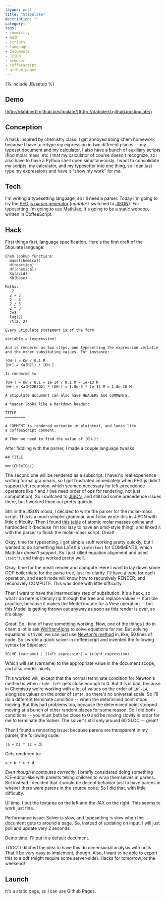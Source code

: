 ```yaml
---
layout: post
title: "Stipulate"
description: ""
category: 
tags:
- chemistry
- math
- scripts
- languages
- documents
- JISON
- browser
- coffeescript
- github_pages
---
```

{% include JB/setup %}

## Demo
[http://dabbler0.github.io/stipulate/](http://dabbler0.github.io/stipulate/)

## Conception
  A hack inspired by chemistry class. I get annoyed doing chem homework because I have to retype my expression in two different places -- my typeset document and my calculator. I also have a bunch of auxiliary scripts (find molar mass, etc.) that my calculator of course doesn't recognize, so I also have to have a Python shell open simultaneously. I want to consolidate my scripts, my calculator, and my typesetter into one thing, so I can just type my expressions and have it "show my work" for me.
<!--more-->

## Tech
  I'm writing a typesetting language, so I'll need a parser. Today I'm going to try the [PEG.js parser generator][pegjs] (*update*: I switched to [JISON]). For typesetting I'm going to use [MathJax][mathjax].  It's going to be a static webapp, written in CoffeeScript.

## Hack
  First things first, language specification. Here's the first draft of the Stipulate language:
```
Chem lookup functions:
  mass(chemical)
  H(reaction)
  Hf(chemical)
  Ka(acid)
  Kb(base)

Maths:
  -2
  2 + 3
  2 - 3
  2 / 3
  2 ^ 3
  2e3
  log(2)
  rt(2, 2)

Every Stipulate statement is of the form

variable = (expression)

And is rendered as two steps, one typesetting the expression verbatim and the other subsituting values. For instance:

[OH-] = Kw / 0.1 M
[H+] = Ka(HCl) * [OH-]

Is rendered to

[OH-] = Kw / 0.1 = 1e-14 / 0.1 M = 1e-13 M
[H+] = Ka(HC2H3O2) * [OH-] = 1.8e-5 * 1e-13 M = 1.8e-18 M

A Stipulate document can also have HEADERS and COMMENTS.

A header looks like a Markdown header:

TITLE
=========

A COMMENT is rendered verbatim in plaintext, and looks like
a CoffeeScript comment.

# Then we need to find the value of [OH-]:

```

  After fiddling with the parser, I made a couple language tweaks:
```
## TITLE

mm:{ChEmICaL}
```

  The second one will be rendered as a subscript. I have no real experience writing formal grammars, so I got frustrated immediately when PEG.js didn't support left recursion, which seemed necessary for left-precedence operators like * and / (we need order of ops for rendering, not just computation). So I switched to [JISON], and still had some precedence issues there, but I worked them out pretty quickly.

  Still in the JISON mood, I decided to write the parser for the molar-mass script. This is a much simpler grammar, and I also wrote this in JISON with little difficulty. Then I found [this table][mmtable] of atomic molar masses online and hardocded it (because I'm too lazy to have an amd-style thing), and linked it with the parser to finish the molar-mass script. Great!

  Okay, time for typesetting. I got simple stuff working pretty quickly, but I wanted to do something like LaTeX's `\intertext` for COMMENTS, which MathJax doesn't support. So I just killed equation alignment and used `\textrt`, and things worked pretty well.

  Okay, time for the meat: render and compute. Here I want to lay down some OOP boilerplate for the parse tree, just for clarity. I'll have a type for each operation, and each node will know how to recursively RENDER, and recursively COMPUTE. This was done with little difficulty.

  Then I want to have the intermediary step of subsitution. It's a hack, so what I do here is literally rip through the tree and replace values -- horrible practice, because it makes the Model mutate for a View operation -- but this Model is getting thrown out anyway as soon as this render is over, so it's okay.

  Great! So I kind of have something working. Now, one of the things I do in chem a lot is ask [WolframAlpha] to solve equations for me. But solving equations is trivial, we can just use [Newton's method][nmethod] in, like, 50 lines of code. So I wrote a quick solver in coffeescript and invented the following syntax for Stipulate:
```
SOLVE (varname) | (left_expression) = (right_expression)
```
  Which will set (varname) to the appropriate value in the document scope, and also render nicely.

  This worked will, except that the normal terminate condition for Newton's method is when `right-left` gets close enough to 0. But this is bad, because in Chemistry we're working with a lot of values on the order of `10^-14`, alongisde values on the order of `10^14`, so there's no universal scale. So I'll do a different terminate condition -- when the determined point stops moving. But this had problems too, because the determined point stopped moving at a bunch of other random places for some reason. So I did both conditions -- you must both be close to 0 and be moving slowly in order for me to terminate the Solver. The solver's still only around 60 SLOC -- great!

  Then I found a rendering issue: because parens are transparent in my parser, the following code:
```
(a + b) * (c + d)
```
  Gets rendered to:
```
a + b * c + d
```
  *Even though it computes correctly*. I briefly considered doing something ICE-editor-like with parents telling children to wrap themselves in parens. But instead I decided that it would be decent behavior just to have parens in whever there were parens in the source code. So I did that, with little difficulty.

  UI time. I put the textarea on the left and the JAX on the right. This seems to work just fine.

  Performance issue: Solver is slow, and typesetting is slow when the document gets to around a page. So, instead of updating on input, I will just poll and update very 2 seconds.

  Demo time. I'll put in a default document.

  *TODO:* I ditched the idea to have this do dimensional analysis with units. That'll be very easy to implement, though. Also, I want to be able to export this to a pdf (might require some server-side). Hacks for tomorrow, or the weekend!

## Launch
  It's a static page, so I can use Github Pages.

[mathjax]: http://www.mathjax.org
[pegjs]: http://pegjs.majda.cz/
[JISON]: http://zaach.github.io/jison/
[mmtable]: http://www.lenntech.com/periodic/mass/atomic-mass.htm
[WolframAlpha]: http://www.wolframalpha.com/
[nmethod]: http://en.wikipedia.org/wiki/Newton's_method
